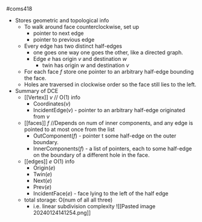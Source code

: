 #coms418 
- Stores geometric and topological info
	- To walk around face counterclockwise, set up
		- pointer to next edge
		- pointer to previous edge
	- Every edge has two distinct half-edges
		- one goes one way one goes the other, like a directed graph.
		- Edge $e$ has origin $v$ and destination $w$
			- twin has origin $w$ and destination $v$
	- For each face $f$ store one pointer to an arbitrary half-edge bounding the face.
	- Holes are traversed in clockwise order so the face still lies to the left.
- Summary of DCE
	- [[Vertex]] $v$ // O(1) info
		- Coordinates($v$)
		- IncidentEdge($v$) - pointer to an arbitrary half-edge originated from $v$
	- [[faces]] $f$ //Depends on num of inner components, and any edge is pointed to at most once from the list
		- OutComponent($f$) - pointer t some half-edge on the outer boundary.
		- InnerComponents($f$) - a list of pointers, each to some half-edge on the boundary of a different hole in the face.
	- [[edges]] $e$ O(1) info
		- Origin($e$)
		- Twin($e$)
		- Next($e$)
		- Prev($e$)
		- IncidentFace($e$) - face lying to the left of the half edge
	- total storage: O(num of all all three)
		- i.e. linear subdivision complexity
![[Pasted image 20240124141254.png]]